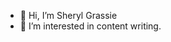 - 👋 Hi, I’m Sheryl Grassie
- 👀 I’m interested in content writing.

<!---
sherylgrassie/sherylgrassie is a ✨ special ✨ repository because its `README.md` (this file) appears on your GitHub profile.
You can click the Preview link to take a look at your changes.
--->
